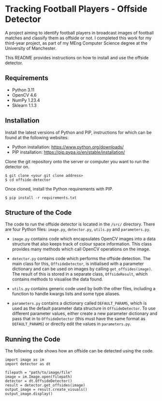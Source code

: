 # Tracking Football Players - Offside Detector
A project aiming to identify football players in broadcast images of football matches and classify them as offside or not. I completed this work for my third-year project, as part of my MEng Computer Science degree at the University of Manchester.

This README provides instructions on how to install and use the offside detector.

## Requirements
- Python 3.11
- OpenCV 4.6
- NumPy 1.23.4
- Sklearn 1.1.3

## Installation
Install the latest versions of Python and PIP, instructions for which can be found at the following websites:

- Python installation: https://www.python.org/downloads/
- PIP installation: https://pip.pypa.io/en/stable/installation/

Clone the git repository onto the server or computer you want to run the detector on.
```
$ git clone <your git clone address>
$ cd offside-detector
```
Once cloned, install the Python requirements with PIP.
```
$ pip install -r requirements.txt
```

## Structure of the Code
The code to run the offside detector is located in the `/src/` directory. There are four Python files: `image.py`, `detector.py`, `utils.py` and `parameters.py`.

- `image.py` contains code which encapsulates OpenCV images into a data structure that also keeps track of colour space information. This class provides many methods which call OpenCV operations on the image.

- `detector.py` contains code which performs the offside detection. The main class for this, `OffsideDetector`, is initialised with a parameter dictionary and can be used on images by calling `get_offsides(image)`. The result of this is stored in a separate class, `OffsideResult`, which contains methods to visualise the data found.

- `utils.py` contains generic code used by both the other files, including a function to handle kwargs lists and some type aliases.

- `parameters.py` contains a dictionary called `DEFAULT_PARAMS`, which is used as the default parameter data structure in `OffsideDetector`. To use different parameter values, either create a new parameter dictionary and pass that in to `OffsideDetector` (this must have the same format as `DEFAULT_PARAMS`) or directly edit the values in `parameters.py`.

## Running the Code

The following code shows how an offside can be detected using the code.

```
import image as im
import detector as dt

filepath = "path/to/image/file"
image = im.Image.open(filepath)
detector = dt.OffsideDetector()
result = detector.get_offsides(image)
output_image = result.create_visuals()
output_image.display()
```
